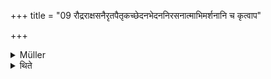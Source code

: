 +++
title = "09 रौद्रराक्षसनैरृतपैतृकच्छेदनभेदननिरसनात्माभिमर्शनानि च कृत्वाप"

+++

<details><summary>Müller</summary>

If one has performed an offering to Rudra, to the Rākṣasas, to Nirṛti, or to the Pitṛs, if one has cut or broken or thrown away anything, or rubbed oneself, &c., one should touch water.

#####  Commentary

The touching of water is for the sake of purification. Nirasana is left out in some MSS. The ca, inserted after abhimarśanāni, is explained, as usual, as including other acts also, corresponding to our etc.
</details>

<details><summary>थिते</summary>

रौद्रराक्षसनैरृतपैतृकच्छेदनभेदननिरसनात्माभिमर्शनानि च कृत्वाप उपस्पृशेत् ९
</details>
